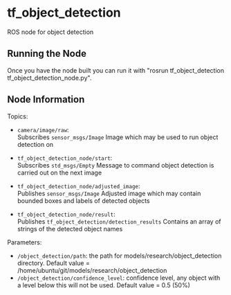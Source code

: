 # tf_object_detection
ROS node for object detection
## Running the Node
Once you have the node built you can run it with "rosrun tf_object_detection tf_object_detection_node.py".
## Node Information
Topics:

* `camera/image/raw`:  
  Subscribes `sensor_msgs/Image` Image which may be used to run object detection on

* `tf_object_detection_node/start`:  
  Subscribes `std_msgs/Empty` Message to command object detection is carried out on the next image

* `tf_object_detection_node/adjusted_image`:  
  Publishes `sensor_msgs/Image` Adjusted image which may contain bounded boxes and labels of detected objects
  
* `tf_object_detection_node/result`:  
  Publishes `tf_object_detection/detection_results` Contains an array of strings of the detected object names
  
Parameters:

* `/object_detection/path`: the path for models/research/object_detection directory. Default value = /home/ubuntu/git/models/research/object_detection
* `/object_detection/confidence_level`: confidence level, any object with a level below this will not be used. Default value = 0.5 (50%)
